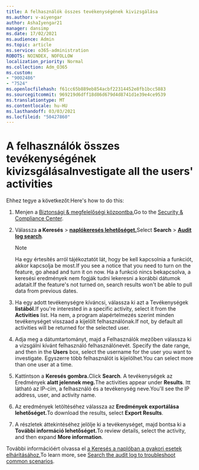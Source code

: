 ```yaml
---
title: A felhasználók összes tevékenységének kivizsgálása
ms.author: v-aiyengar
author: AshaIyengar21
manager: dansimp
ms.date: 17/02/2021
ms.audience: Admin
ms.topic: article
ms.service: o365-administration
ROBOTS: NOINDEX, NOFOLLOW
localization_priority: Normal
ms.collection: Adm_O365
ms.custom:
- "9002486"
- "7524"
ms.openlocfilehash: f61cc65b889eb854acbf22314452e8fb1bcc5883
ms.sourcegitcommit: 969219d6dff18d86d679d4d8741d1e39e4ce9539
ms.translationtype: MT
ms.contentlocale: hu-HU
ms.lasthandoff: 03/03/2021
ms.locfileid: "50427860"
---
```

# <a name="investigate-all-the-users-activities"></a><span data-ttu-id="1109f-102">A felhasználók összes tevékenységének kivizsgálása</span><span class="sxs-lookup"><span data-stu-id="1109f-102">Investigate all the users' activities</span></span>

<span data-ttu-id="1109f-103">Ehhez tegye a következőt:</span><span class="sxs-lookup"><span data-stu-id="1109f-103">Here's how to do this:</span></span>

1. <span data-ttu-id="1109f-104">Menjen a [Biztonsági & megfelelőségi központba.](https://go.microsoft.com/fwlink/p/?linkid=2077143)</span><span class="sxs-lookup"><span data-stu-id="1109f-104">Go to the [Security & Compliance Center](https://go.microsoft.com/fwlink/p/?linkid=2077143).</span></span>
1. <span data-ttu-id="1109f-105">Válassza **a Keresés**  >  **[naplókeresés lehetőséget.](https://go.microsoft.com/fwlink/?linkid=2103759)**</span><span class="sxs-lookup"><span data-stu-id="1109f-105">Select **Search** > **[Audit log search](https://go.microsoft.com/fwlink/?linkid=2103759)**.</span></span>
    > [!NOTE]
    > <span data-ttu-id="1109f-106">Ha egy értesítés arról tájékoztatót lát, hogy be kell kapcsolnia a funkciót, akkor kapcsolja be most.</span><span class="sxs-lookup"><span data-stu-id="1109f-106">If you see a notice that you need to turn on the feature, go ahead and turn it on now.</span></span> <span data-ttu-id="1109f-107">Ha a funkció nincs bekapcsolva, a keresési eredmények nem fogják tudni lekeresni a korábbi dátumok adatait.</span><span class="sxs-lookup"><span data-stu-id="1109f-107">If the feature's not turned on, search results won't be able to pull data from previous dates.</span></span>

1. <span data-ttu-id="1109f-108">Ha egy adott tevékenységre kíváncsi, válassza ki azt a Tevékenységek **listából.**</span><span class="sxs-lookup"><span data-stu-id="1109f-108">If you're interested in a specific activity, select it from the **Activities** list.</span></span> <span data-ttu-id="1109f-109">Ha nem, a program alapértelmezés szerint minden tevékenységet visszaad a kijelölt felhasználónak.</span><span class="sxs-lookup"><span data-stu-id="1109f-109">If not, by default all activities will be returned for the selected user.</span></span>
1. <span data-ttu-id="1109f-110">Adja meg a dátumtartományt, majd a Felhasználók mezőben válassza ki a vizsgálni kívánt felhasználó felhasználónevét. </span><span class="sxs-lookup"><span data-stu-id="1109f-110">Specify the date range, and then in the **Users** box, select the username for the user you want to investigate.</span></span> <span data-ttu-id="1109f-111">Egyszerre több felhasználót is kijelölhet.</span><span class="sxs-lookup"><span data-stu-id="1109f-111">You can select more than one user at a time.</span></span>
1. <span data-ttu-id="1109f-112">Kattintson a **Keresés gombra.**</span><span class="sxs-lookup"><span data-stu-id="1109f-112">Click **Search**.</span></span> <span data-ttu-id="1109f-113">A tevékenységek az Eredmények **alatt jelennek meg.**</span><span class="sxs-lookup"><span data-stu-id="1109f-113">The activities appear under **Results**.</span></span> <span data-ttu-id="1109f-114">Itt látható az IP-cím, a felhasználó és a tevékenység neve.</span><span class="sxs-lookup"><span data-stu-id="1109f-114">You'll see the IP address, user, and activity name.</span></span>
1. <span data-ttu-id="1109f-115">Az eredmények letöltéséhez válassza az **Eredmények exportálása lehetőséget.**</span><span class="sxs-lookup"><span data-stu-id="1109f-115">To download the results, select **Export Results**.</span></span>
1. <span data-ttu-id="1109f-116">A részletek áttekintéséhez jelölje ki a tevékenységet, majd bontsa ki a **További információ lehetőséget.**</span><span class="sxs-lookup"><span data-stu-id="1109f-116">To review details, select the activity, and then expand **More information**.</span></span>

<span data-ttu-id="1109f-117">További információért olvassa el [a Keresés a naplóban a gyakori esetek elhárításához.](https://go.microsoft.com/fwlink/?linkid=2103944)</span><span class="sxs-lookup"><span data-stu-id="1109f-117">To learn more, see [Search the audit log to troubleshoot common scenarios](https://go.microsoft.com/fwlink/?linkid=2103944).</span></span>